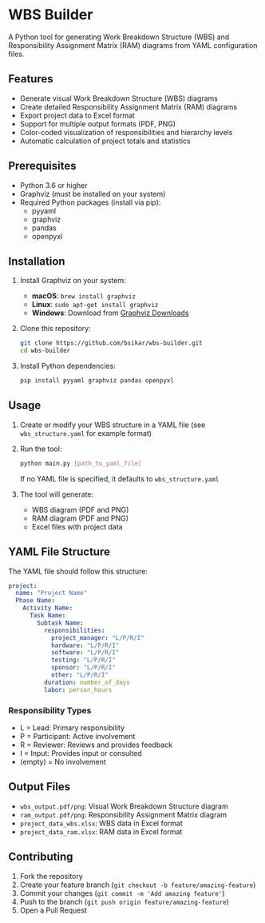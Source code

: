 # WBS Builder

A Python tool for generating Work Breakdown Structure (WBS) and Responsibility Assignment Matrix (RAM) diagrams from YAML configuration files.

## Features

- Generate visual Work Breakdown Structure (WBS) diagrams
- Create detailed Responsibility Assignment Matrix (RAM) diagrams
- Export project data to Excel format
- Support for multiple output formats (PDF, PNG)
- Color-coded visualization of responsibilities and hierarchy levels
- Automatic calculation of project totals and statistics

## Prerequisites

- Python 3.6 or higher
- Graphviz (must be installed on your system)
- Required Python packages (install via pip):
  - pyyaml
  - graphviz
  - pandas
  - openpyxl

## Installation

1. Install Graphviz on your system:
   - **macOS**: `brew install graphviz`
   - **Linux**: `sudo apt-get install graphviz`
   - **Windows**: Download from [Graphviz Downloads](https://graphviz.org/download/)

2. Clone this repository:
   ```bash
   git clone https://github.com/bsikar/wbs-builder.git
   cd wbs-builder
   ```

3. Install Python dependencies:
   ```bash
   pip install pyyaml graphviz pandas openpyxl
   ```

## Usage

1. Create or modify your WBS structure in a YAML file (see `wbs_structure.yaml` for example format)

2. Run the tool:
   ```bash
   python main.py [path_to_yaml_file]
   ```
   If no YAML file is specified, it defaults to `wbs_structure.yaml`

3. The tool will generate:
   - WBS diagram (PDF and PNG)
   - RAM diagram (PDF and PNG)
   - Excel files with project data
   
## YAML File Structure

The YAML file should follow this structure:

```yaml
project:
  name: "Project Name"
  Phase Name:
    Activity Name:
      Task Name:
        Subtask Name:
          responsibilities:
            project_manager: "L/P/R/I"
            hardware: "L/P/R/I"
            software: "L/P/R/I"
            testing: "L/P/R/I"
            sponsor: "L/P/R/I"
            other: "L/P/R/I"
          duration: number_of_days
          labor: person_hours
```

### Responsibility Types
- L = Lead: Primary responsibility
- P = Participant: Active involvement
- R = Reviewer: Reviews and provides feedback
- I = Input: Provides input or consulted
- (empty) = No involvement

## Output Files

- `wbs_output.pdf/png`: Visual Work Breakdown Structure diagram
- `ram_output.pdf/png`: Responsibility Assignment Matrix diagram
- `project_data_wbs.xlsx`: WBS data in Excel format
- `project_data_ram.xlsx`: RAM data in Excel format

## Contributing

1. Fork the repository
2. Create your feature branch (`git checkout -b feature/amazing-feature`)
3. Commit your changes (`git commit -m 'Add amazing feature'`)
4. Push to the branch (`git push origin feature/amazing-feature`)
5. Open a Pull Request